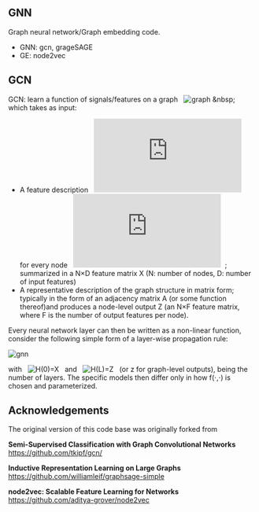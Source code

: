 ## GNN
Graph neural network/Graph embedding code.  
* GNN: gcn, grageSAGE
* GE: node2vec

## GCN
GCN: learn a function of signals/features on a graph &nbsp; ![graph](http://latex.codecogs.com/png.latex?G=\left(V,E\right))  &nbsp; which takes as input:  
* A feature description &nbsp;  ![x_i](http://latex.codecogs.com/png.latex?x_i) &nbsp; for every node &nbsp; ![i](http://latex.codecogs.com/png.latex?i) &nbsp;; summarized in a N×D feature matrix X (N: number of nodes, D: number of input features)
* A representative description of the graph structure in matrix form; typically in the form of an adjacency matrix A (or some function thereof)and produces a node-level output Z (an N×F feature matrix, where F is the number of output features per node). 

Every neural network layer can then be written as a non-linear function, consider the following simple form of a layer-wise propagation rule:  

![gnn](http://latex.codecogs.com/png.latex?H^{(l+1)}=f\left(H^{(l)},A\right)=\sigma\left(AH^{(l)}W^{(l)}\right))  

with &nbsp; ![H(0)=X](http://latex.codecogs.com/png.latex?H\left(0\right)=X) &nbsp; and &nbsp; ![H(L)=Z](http://latex.codecogs.com/png.latex?H\left(L\right)=Z) &nbsp; (or z for graph-level outputs), being the number of layers. The specific models then differ only in how f(⋅,⋅) is chosen and parameterized.

## Acknowledgements
The original version of this code base was originally forked from   

**Semi-Supervised Classification with Graph Convolutional Networks**  
https://github.com/tkipf/gcn/ 

**Inductive Representation Learning on Large Graphs**  
https://github.com/williamleif/graphsage-simple

**node2vec: Scalable Feature Learning for Networks**  
https://github.com/aditya-grover/node2vec